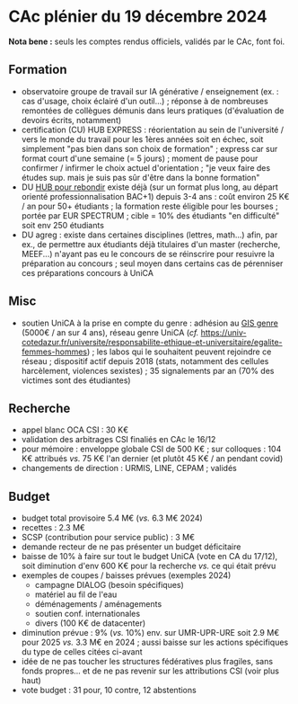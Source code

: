 # CAc plénier du 19 décembre 2024

**Nota bene :** seuls les comptes rendus officiels, validés par le CAc, font foi.

## Formation

- observatoire groupe de travail sur IA générative / enseignement (ex. : cas d'usage, choix éclairé d'un outil...) ; réponse à de nombreuses remontées de collègues démunis dans leurs pratiques (d'évaluation de devoirs écrits, notamment)
- certification (CU) HUB EXPRESS : réorientation au sein de l'université / vers le monde du travail pour les 1ères années soit en échec, soit simplement "pas bien dans son choix de formation" ; express car sur format court d'une semaine (= 5 jours) ; moment de pause pour confirmer / infirmer le choix actuel d'orientation ; "je veux faire des études sup. mais je suis pas sûr d'être dans la bonne formation"
- DU [HUB pour rebondir](https://univ-cotedazur.fr/formation/reussir-ses-etudes/hub-pour-rebondir) existe déjà (sur un format plus long, au départ orienté professionnalisation BAC+1) depuis 3-4 ans : coût environ 25 K€ / an pour 50+ étudiants ; la formation reste éligible pour les bourses ; portée par EUR SPECTRUM ; cible = 10% des étudiants "en difficulté" soit env 250 étudiants
- DU agreg : existe dans certaines disciplines (lettres, math...) afin, par ex., de permettre aux étudiants déjà titulaires d'un master (recherche, MEEF...) n'ayant pas eu le concours de se réinscrire pour resuivre la préparation au concours ; seul moyen dans certains cas de pérenniser ces préparations concours à UniCA

## Misc

- soutien UniCA à la prise en compte du genre : adhésion au [GIS genre](https://institut-du-genre.fr) (5000€ / an sur 4 ans), réseau genre UniCA (*cf.* https://univ-cotedazur.fr/universite/responsabilite-ethique-et-universitaire/egalite-femmes-hommes) ; les labos qui le souhaitent peuvent rejoindre ce réseau ; dispositif actif depuis 2018 (stats, notamment des cellules harcèlement, violences sexistes) ; 35 signalements par an (70% des victimes sont des étudiantes)

## Recherche

- appel blanc OCA CSI : 30 K€
- validation des arbitrages CSI finaliés en CAc le 16/12
- pour mémoire : enveloppe globale CSI de 500 K€ ; sur colloques : 104 K€ attribués *vs.* 75 K€ l'an dernier (et plutôt 45 K€ / an pendant covid)
- changements de direction : URMIS, LINE, CEPAM ; validés

## Budget

- budget total provisoire 5.4 M€ (*vs.* 6.3 M€ 2024)
- recettes : 2.3 M€
- SCSP (contribution pour service public) : 3 M€
- demande recteur de ne pas présenter un budget déficitaire
- baisse de 10% à faire sur tout le budget UniCA (vote en CA du 17/12), soit diminution d'env 600 K€ pour la recherche *vs.* ce qui était prévu 
- exemples de coupes / baisses prévues (exemples 2024) 
    - campagne DIALOG (besoin spécifiques)
     - matériel au fil de l'eau
     - déménagements / aménagements
     - soutien conf. internationales
     - divers (100 K€ de datacenter) 
- diminution prévue : 9% (*vs.* 10%) env. sur UMR-UPR-URE soit 2.9 M€ pour 2025 *vs.* 3.3 M€ en 2024 ; aussi baisse sur les actions spécifiques du type de celles citées ci-avant
- idée de ne pas toucher les structures fédératives plus fragiles, sans fonds propres... et de ne pas revenir sur les attributions CSI (voir plus haut)
-  vote budget : 31 pour, 10 contre, 12 abstentions